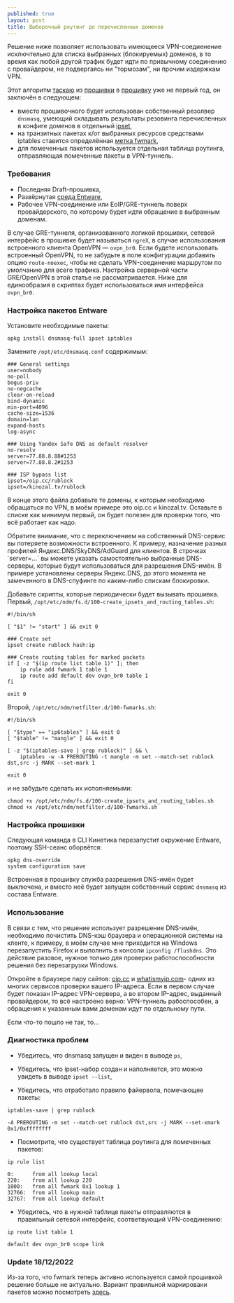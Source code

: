 ```yaml
---
published: true
layout: post
title: Выборочный роутинг до перечисленных доменов
---
```


Решение ниже позволяет использовать имеющееся VPN-соедиенение исключтельно для списка выбранных (блокируемых) доменов, в то время как любой другой трафик будет идти по привычному соединению с провайдером, не подвергаясь ни "тормозам", ни прочим издержкам VPN. 

Этот алгоритм [таскаю](http://wl500g.info/showthread.php?30870&langid=3) из [прошивки](https://github.com/RMerl/asuswrt-merlin/wiki/Using-ipset/c165ebd44232a09c5dcbd1e5b33b0f7bdfc15ceb) в [прошивку](https://github.com/DontBeAPadavan/rublock-via-vpn) уже не первый год, он заключён в следующем:

* вместо прошивочного будет использован собственный резолвер `dnsmasq`, умеющий складывать результаты резовинга перечисленных в конфиге доменов в отдельный [ipset](http://ipset.netfilter.org/),
* на транзитных пакетах к/от выбранных ресурсов средствами iptables ставится определённая [метка fwmark](http://www.austintek.com/LVS/LVS-HOWTO/HOWTO/LVS-HOWTO.fwmark.html),
* для помеченных пакетов используется отдельная таблица роутинга, отправляющая помеченные пакеты в VPN-туннель.


### Требования

* Последняя Draft-прошивка,
* Развёрнутая [среда Entware](https://forum.keenetic.net/topic/4299-entware/),
* Рабочее VPN-соединение или EoIP/GRE-туннель поверх провайдерского, по которому будет идти обращение в выбранным доменам. 

В случае GRE-туннеля, организованного логикой прошивки, сетевой интерфейс в прошивке будет называться `ngreX`, в случае использования встроенного клиента OpenVPN — `ovpn_br0`. Если будете использовать встроенный OpenVPN, то не забудьте в поле конфигурации добавить опцию `route-noexec`, чтобы не сделать VPN-соединение маршрутом по умолчанию для всего трафика. Настройка серверной части GRE/OpenVPN в этой статье не рассматривается. Ниже для единообразия в скриптах будет использоваться имя интерфейса `ovpn_br0`.


### Настройка пакетов Entware

Установите необходимые пакеты:
```
opkg install dnsmasq-full ipset iptables
```
Замените `/opt/etc/dnsmasq.conf` содержимым:
```
### General settings
user=nobody
no-poll
bogus-priv
no-negcache
clear-on-reload
bind-dynamic
min-port=4096
cache-size=1536
domain=lan
expand-hosts
log-async

### Using Yandex Safe DNS as default resolver
no-resolv
server=77.88.8.88#1253
server=77.88.8.2#1253

### ISP bypass list
ipset=/oip.cc/rublock
ipset=/kinozal.tv/rublock
```
В конце этого файла добавьте те домены, к которым необходимо обращаться по VPN, в моём примере это oip.cc и kinozal.tv. Оставьте в списке как минимум первый, он будет полезен для проверки того, что всё работает как надо. 
<p class="message">
Обратите внимание, что с переключением на собственный DNS-сервис вы потеряете возможности встроенного. К примеру, назначение разных профилей Яндекс.DNS/SkyDNS/AdGuard для клиентов. В строчках `server=…` вы можете указать самостоятельно выбранные DNS-серверы, которые будут использоваться для разрешения DNS-имён. В примере установлены серверы Яндекс.DNS, до этого момента не замеченного в DNS-спуфинге по каким-либо спискам блокировки.  
</p>

Добавьте скрипты, которые периодически будет вызывать прошивка. Первый, `/opt/etc/ndm/fs.d/100-create_ipsets_and_routing_tables.sh`:

```
#!/bin/sh

[ "$1" != "start" ] && exit 0

### Create set
ipset create rublock hash:ip

### Create routing tables for marked packets
if [ -z "$(ip route list table 1)" ]; then
    ip rule add fwmark 1 table 1
    ip route add default dev ovpn_br0 table 1
fi

exit 0
```
Второй, `/opt/etc/ndm/netfilter.d/100-fwmarks.sh`:
```
#!/bin/sh

[ "$type" == "ip6tables" ] && exit 0
[ "$table" != "mangle" ] && exit 0

[ -z "$(iptables-save | grep rublock)" ] && \
    iptables -w -A PREROUTING -t mangle -m set --match-set rublock dst,src -j MARK --set-mark 1

exit 0
```
и не забудьте сделать их исполняемыми:
```
chmod +x /opt/etc/ndm/fs.d/100-create_ipsets_and_routing_tables.sh
chmod +x /opt/etc/ndm/netfilter.d/100-fwmarks.sh
```

### Настройка прошивки

Следующая команда в CLI Кинетика перезапустит окружение Entware, поэтому SSH-сеанс оборвётся:
```
opkg dns-override
system configuration save
```
Встроенная в прошивку служба разрешения DNS-имён будет выключена, и вместо неё будет запущен собственный сервис `dnsmasq` из состава Entware.

### Использование 

В связи с тем, что решение использует разрешение DNS-имён, необходимо почистить DNS-кэш браузера и операционной системы на кленте, к примеру, в моём случае мне приходится на Windows перезапустить Firefox и выполнить в консоли `ipconfig /flushdns`. Это действие разовое, нужное только для проверки работоспособности решения без перезагрузки Windows.

Откройте в браузере пару сайтов: [oip.cc](http://oip.cc/) и [whatismyip.com](https://www.whatismyip.com/)- одних из многих сервисов проверки вашего IP-адреса. Если в первом случае будет показан IP-адрес VPN-сервера, а во втором IP-адрес, выданный провайдером, то всё настроено верно: VPN-туннель рабоспособен, а обращения к указанным вами доменам идут по отдельному пути.

Если что-то пошло не так, то…

### Диагностика проблем

* Убедитесь, что dnsmasq запущен и виден в выводe `ps`,

* Убедитесь, что ipset-набор создан и наполняется, это можно увидеть в выводе `ipset --list`,

* Убедитесь, что отработало правило файервола, помечающее пакеты:

```
iptables-save | grep rublock

-A PREROUTING -m set --match-set rublock dst,src -j MARK --set-xmark 0x1/0xffffffff
```

* Посмотрите, что существует таблица роутинга для помеченных пакетов:

```
ip rule list

0:      from all lookup local
220:    from all lookup 220
1000:   from all fwmark 0x1 lookup 1
32766:  from all lookup main
32767:  from all lookup default
```

* Убедитесь, что в нужной таблице пакеты отправляются в правильный сетевой интерфейс, соответвующий VPN-соединению:

```
ip route list table 1

default dev ovpn_br0 scope link
```

### Update 18/12/2022

Из-за того, что fwmark теперь активно используется самой прошивкой решение больше не актуально. Вариант правильной маркироваки пакетов можно посмотреть [здесь](https://keenetic-gi.ga/2022/12/17/adguardhome-and-selective-routing.html).
